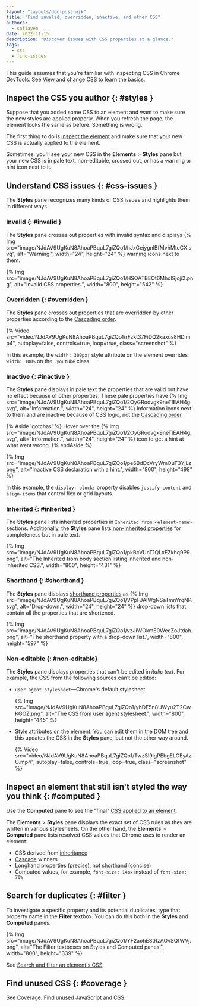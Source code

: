 ```yaml
---
layout: "layouts/doc-post.njk"
title: "Find invalid, overridden, inactive, and other CSS"
authors:
  - sofiayem
date: 2022-11-15
description: "Discover issues with CSS properties at a glance."
tags:
  - css
  - find-issues
---
```


This guide assumes that you're familiar with inspecting CSS in Chrome DevTools. See [View and change CSS][1] to learn the basics.

## Inspect the CSS you author {: #styles }

Suppose that you added some CSS to an element and want to make sure the new styles are
applied properly. When you refresh the page, the element looks the same as before. Something is wrong.

The first thing to do is [inspect the element][2] and make sure that your new CSS is actually applied to the element.

Sometimes, you'll see your new CSS in the **Elements** > **Styles** pane but your new CSS is in pale text, non-editable, crossed out, or has a warning or hint icon next to it.

## Understand CSS issues {: #css-issues }

The **Styles** pane recognizes many kinds of CSS issues and highlights them in different ways.

### Invalid {: #invalid }

The **Styles** pane crosses out properties with invalid syntax and displays {% Img src="image/NJdAV9UgKuN8AhoaPBquL7giZQo1/hJxGejygnlBfMvhMtcCX.svg", alt="Warning.", width="24", height="24" %} warning icons next to them.

{% Img src="image/NJdAV9UgKuN8AhoaPBquL7giZQo1/HSQATBEOt6MholSjoji2.png", alt="Invalid CSS properties.", width="800", height="542" %}

### Overridden {: #overridden }

The **Styles** pane crosses out properties that are overridden by other properties according to the [Cascading order][3].

{% Video src="video/NJdAV9UgKuN8AhoaPBquL7giZQo1/rFzkt37FiDQ2kaxus8HD.mp4", autoplay=false, controls=true, loop=true, class="screenshot" %}

In this example, the `width: 300px;` style attribute on the element overrides `width: 100%` on the `.youtube` class.

### Inactive {: #inactive }

The **Styles** pane displays in pale text the properties that are valid but have no effect because of other properties. These pale properties have {% Img src="image/NJdAV9UgKuN8AhoaPBquL7giZQo1/2OyGRodvgk9neTIEAH4g.svg", alt="Information.", width="24", height="24" %} information icons next to them and are inactive because of CSS logic, not the [Cascading order][3].

{% Aside 'gotchas' %}
Hover over the {% Img src="image/NJdAV9UgKuN8AhoaPBquL7giZQo1/2OyGRodvgk9neTIEAH4g.svg", alt="Information.", width="24", height="24" %} icon to get a hint at what went wrong.
{% endAside %}

{% Img src="image/NJdAV9UgKuN8AhoaPBquL7giZQo1/pe6BdDcVryWmOuT3YjLz.png", alt="Inactive CSS declaration with a hint.", width="800", height="498" %}

In this example, the `display: block;` property disables `justify-content` and `align-items` that control flex or grid layouts.

### Inherited {: #inherited }

The **Styles** pane lists inherited properties in `Inherited from <element-name>` sections. Additionally, the **Styles** pane lists [non-inherited properties](https://developer.mozilla.org/docs/Web/CSS/inheritance) for completeness but in pale text.

{% Img src="image/NJdAV9UgKuN8AhoaPBquL7giZQo1/pkBcVUnT1QLxEZkhq9P9.png", alt="The Inherited from body section listing inherited and non-inherited CSS.", width="800", height="431" %}

### Shorthand {: #shorthand }

The **Styles** pane displays [shorthand properties](https://developer.mozilla.org/docs/Web/CSS/Shorthand_properties) as {% Img src="image/NJdAV9UgKuN8AhoaPBquL7giZQo1/VPpFJAIWgNSaTmnYrqNP.svg", alt="Drop-down.", width="24", height="24" %} drop-down lists that contain all the properties that are shortened.

{% Img src="image/NJdAV9UgKuN8AhoaPBquL7giZQo1/vzJiWOkmE0WeeZoJtdah.png", alt="The shorthand property with a drop-down list.", width="800", height="597" %}

### Non-editable {: #non-editable}

The **Styles** pane displays properties that can't be edited in *italic text*. For example, the CSS from the following sources can't be edited:

- `user agent stylesheet`—Chrome's default stylesheet.

  {% Img src="image/NJdAV9UgKuN8AhoaPBquL7giZQo1/yhDE5n8UWyu2T2CwKGOZ.png", alt="The CSS from user agent stylesheet.", width="800", height="445" %}

- Style attributes on the element. You can edit them in the DOM tree and this updates the CSS in the **Styles** pane, but not the other way around.

  {% Video src="video/NJdAV9UgKuN8AhoaPBquL7giZQo1/TwzSI9igPEbgELGEyAzU.mp4", autoplay=false, controls=true, loop=true, class="screenshot" %}

## Inspect an element that still isn't styled the way you think  {: #computed }

Use the **Computed** pane to see the "final" [CSS applied to an element](/docs/devtools/css/reference/#computed).

The **Elements** > **Styles** pane displays the exact set of CSS rules as they are written in various stylesheets. On the other hand, the **Elements** > **Computed** pane lists resolved CSS values that Chrome uses to render an element:

- CSS derived from [inheritance](https://developer.mozilla.org/docs/Web/CSS/inheritance)
- [Cascade](https://developer.mozilla.org/docs/Web/CSS/Cascade) winners
- Longhand properties (precise), not shorthand (concise)
- Computed values, for example, `font-size: 14px` instead of `font-size: 70%`

## Search for duplicates {: #filter }

To investigate a specific property and its potential duplicates, type that property name in the **Filter** textbox. You can do this both in the **Styles** and **Computed** panes.

{% Img src="image/NJdAV9UgKuN8AhoaPBquL7giZQo1/YF2aohEStRzAOvSQfWVj.png", alt="The Filter textboxes on Styles and Computed panes.", width="800", height="339" %}

See [Search and filter an element's CSS](/docs/devtools/css/reference/#filter).

## Find unused CSS {: #coverage }

See [Coverage: Find unused JavaScript and CSS](/docs/devtools/coverage/).

[1]: /docs/devtools/css
[2]: /docs/devtools/css/reference#select
[3]: https://developer.mozilla.org/docs/Web/CSS/Cascade#cascading_order
